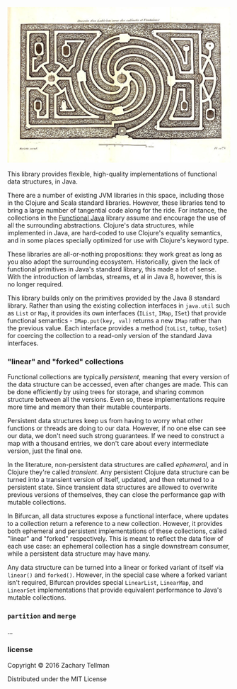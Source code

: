 ![](doc/labyrinth.jpg)

This library provides flexible, high-quality implementations of functional data structures, in Java.

There are a number of existing JVM libraries in this space, including those in the Clojure and Scala standard libraries.  However, these libraries tend to bring a large number of tangential code along for the ride.  For instance, the collections in the [Functional Java](https://github.com/functionaljava/functionaljava) library assume and encourage the use of all the surrounding abstractions.  Clojure's data structures, while implemented in Java, are hard-coded to use Clojure's equality semantics, and in some places specially optimized for use with Clojure's keyword type.

These libraries are all-or-nothing propositions: they work great as long as you also adopt the surrounding ecosystem.  Historically, given the lack of functional primitives in Java's standard library, this made a lot of sense.  With the introduction of lambdas, streams, et al in Java 8, however, this is no longer required.

This library builds only on the primitives provided by the Java 8 standard library.  Rather than using the existing collection interfaces in `java.util` such as `List` or `Map`, it provides its own interfaces (`IList`, `IMap`, `ISet`) that provide functional semantics - `IMap.put(key, val)` returns a new `IMap` rather than the previous value.  Each interface provides a method (`toList`, `toMap`, `toSet`) for coercing the collection to a read-only version of the standard Java interfaces.

### "linear" and "forked" collections

Functional collections are typically *persistent*, meaning that every version of the data structure can be accessed, even after changes are made.  This can be done efficiently by using trees for storage, and sharing common structure between all the versions.  Even so, these implementations require more time and memory than their mutable counterparts.

Persistent data structures keep us from having to worry what other functions or threads are doing to our data.  However, if no one else can see our data, we don't need such strong guarantees.  If we need to construct a map with a thousand entries, we don't care about every intermediate version, just the final one.

In the literature, non-persistent data structures are called *ephemeral*, and in Clojure they're called *transient*.  Any persistent Clojure data structure can be turned into a transient version of itself, updated, and then returned to a persistent state.  Since transient data structures are allowed to overwrite previous versions of themselves, they can close the performance gap with mutable collections.

In Bifurcan, all data structures expose a functional interface, where updates to a collection return a reference to a new collection.  However, it provides both ephemeral and persistent implementations of these collections, called "linear" and "forked" respectively.  This is meant to reflect the data flow of each use case: an ephemeral collection has a single downstream consumer, while a persistent data structure may have many.

Any data structure can be turned into a linear or forked variant of itself via `linear()` and `forked()`.  However, in the special case where a forked variant isn't required, Bifurcan provides special `LinearList`, `LinearMap`, and `LinearSet` implementations that provide equivalent performance to Java's mutable collections.

### `partition` and `merge`

...

### license

Copyright © 2016 Zachary Tellman

Distributed under the MIT License